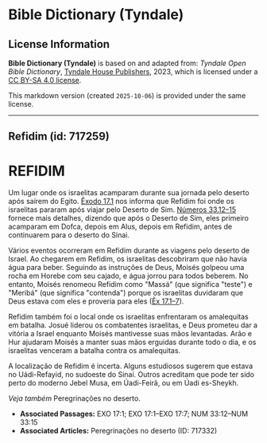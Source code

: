 # Bible Dictionary (Tyndale)

## License Information

**Bible Dictionary (Tyndale)** is based on and adapted from: _Tyndale Open Bible Dictionary_, [Tyndale House Publishers](https://tyndaleopenresources.com/), 2023, which is licensed under a [CC BY-SA 4.0 license](https://creativecommons.org/licenses/by-sa/4.0/legalcode.en).

This markdown version (created `2025-10-06`) is provided under the same license.



--------------------------------

## Refidim (id: 717259)

REFIDIM
=======

Um lugar onde os israelitas acamparam durante sua jornada pelo deserto após saírem do Egito. [Êxodo 17\.1](https://ref.ly/Exod17:1) nos informa que Refidim foi onde os israelitas pararam após viajar pelo Deserto de Sim. [Números 33\.12–15](https://ref.ly/Num33:12-Num33:15) fornece mais detalhes, dizendo que após o Deserto de Sim, eles primeiro acamparam em Dofca, depois em Alus, depois em Refidim, antes de continuarem para o deserto do Sinai.

Vários eventos ocorreram em Refidim durante as viagens pelo deserto de Israel. Ao chegarem em Refidim, os israelitas descobriram que não havia água para beber. Seguindo as instruções de Deus, Moisés golpeou uma rocha em Horebe com seu cajado, e água jorrou para todos beberem. No entanto, Moisés renomeou Refidim como "Massá" (que significa "teste") e "Meribá" (que significa "contenda") porque os israelitas duvidaram que Deus estava com eles e proveria para eles ([Êx 17\.1–7](https://ref.ly/Exod17:1-Exod17:7)).

Refidim também foi o local onde os israelitas enfrentaram os amalequitas em batalha. Josué liderou os combatentes israelitas, e Deus prometeu dar a vitória a Israel enquanto Moisés mantivesse suas mãos levantadas. Arão e Hur ajudaram Moisés a manter suas mãos erguidas durante todo o dia, e os israelitas venceram a batalha contra os amalequitas.

A localização de Refidim é incerta. Alguns estudiosos sugerem que estava no Uádi\-Refayid, no sudoeste do Sinai. Outros acreditam que pode ter sido perto do moderno Jebel Musa, em Úadi\-Feirã, ou em Úadi es\-Sheykh.

*Veja também* Peregrinações no deserto.

* **Associated Passages:** EXO 17:1; EXO 17:1–EXO 17:7; NUM 33:12–NUM 33:15
* **Associated Articles:** Peregrinações no deserto (ID: 717332)

